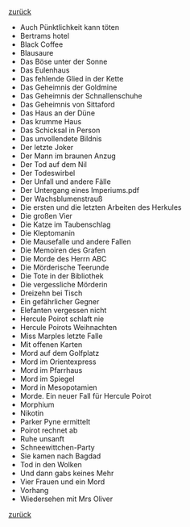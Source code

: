 [zurück](生活/书籍/bueche)

- Auch Pünktlichkeit kann töten
- Bertrams hotel
- Black Coffee
- Blausaure
- Das Böse unter der Sonne
- Das Eulenhaus
- Das fehlende Glied in der Kette
- Das Geheimnis der Goldmine
- Das Geheimnis der Schnallenschuhe
- Das Geheimnis von Sittaford
- Das Haus an der Düne
- Das krumme Haus
- Das Schicksal in Person 
- Das unvollendete Bildnis
- Der letzte Joker
- Der Mann im braunen Anzug
- Der Tod auf dem Nil
- Der Todeswirbel
- Der Unfall und andere Fälle
- Der Untergang eines Imperiums.pdf
- Der Wachsblumenstrauß
- Die ersten und die letzten Arbeiten des Herkules
- Die großen Vier
- Die Katze im Taubenschlag
- Die Kleptomanin
- Die Mausefalle und andere Fallen
- Die Memoiren des Grafen
- Die Morde des Herrn ABC
- Die Mörderische Teerunde
- Die Tote in der Bibliothek
- Die vergessliche Mörderin
- Dreizehn bei Tisch
- Ein gefährlicher Gegner
- Elefanten vergessen nicht
- Hercule Poirot schlaft nie
- Hercule Poirots Weihnachten
- Miss Marples letzte Falle
- Mit offenen Karten
- Mord auf dem Golfplatz
- Mord im Orientexpress
- Mord im Pfarrhaus
- Mord im Spiegel
- Mord in Mesopotamien
- Morde. Ein neuer Fall für Hercule Poirot
- Morphium
- Nikotin
- Parker Pyne ermittelt
- Poirot rechnet ab
- Ruhe unsanft
- Schneewittchen-Party
- Sie kamen nach Bagdad
- Tod in den Wolken
- Und dann gabs keines Mehr
- Vier Frauen und ein Mord
- Vorhang
- Wiedersehen mit Mrs Oliver



[zurück](生活/书籍/bueche)
